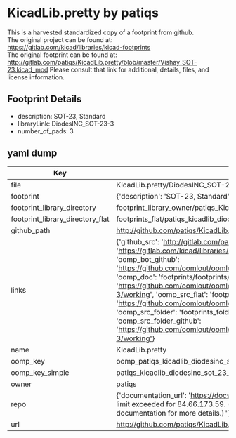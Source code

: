 # KicadLib.pretty by patiqs  
This is a harvested standardized copy of a footprint from github.  
The original project can be found at:  
https://gitlab.com/kicad/libraries/kicad-footprints  
The original footprint can be found at:
http://gitlab.com/patiqs/KicadLib.pretty/blob/master/Vishay_SOT-23.kicad_mod
Please consult that link for additional, details, files, and license information.  
## Footprint Details
* description: SOT-23, Standard  
* libraryLink: DiodesINC_SOT-23-3  
* number_of_pads: 3  
## yaml dump  
| Key | Value |  
| --- | --- |  
| file | KicadLib.pretty/DiodesINC_SOT-23-3.kicad_mod |  
| footprint | {'description': 'SOT-23, Standard', 'libraryLink': 'DiodesINC_SOT-23-3', 'number_of_pads': 3} |  
| footprint_library_directory | footprint_library_owner/patiqs_KicadLib.pretty |  
| footprint_library_directory_flat | footprints_flat/patiqs_kicadlib_diodesinc_sot_23_3/working |  
| github_path | http://github.com/patiqs/KicadLib.pretty/blob/master/DiodesINC_SOT-23-3.kicad_mod |  
| links | {'github_src': 'http://gitlab.com/patiqs/KicadLib.pretty/blob/master/Vishay_SOT-23.kicad_mod', 'github_src_repo': 'https://gitlab.com/kicad/libraries/kicad-footprints', 'oomp_bot': 'footprints/patiqs_kicadlib_diodesinc_sot_23_3/working', 'oomp_bot_github': 'https://github.com/oomlout/oomlout_oomp_footprint_bot/tree/main/footprints/patiqs_kicadlib_diodesinc_sot_23_3/working', 'oomp_doc': 'footprints/footprints/patiqs/KicadLib/DiodesINC_SOT-23-3/working/', 'oomp_doc_github': 'https://github.com/oomlout/oomlout_oomp_footprint_doc/tree/main/footprints/footprints/patiqs/KicadLib/DiodesINC_SOT-23-3/working', 'oomp_src_flat': 'footprints_flat/footprints_flat/patiqs_kicadlib_diodesinc_sot_23_3/working', 'oomp_src_flat_github': 'https://github.com/oomlout/oomlout_oomp_footprint_src/tree/main/footprints_flat/patiqs_kicadlib_diodesinc_sot_23_3/working', 'oomp_src_folder': 'footprints_folder/footprints_folder/patiqs/KicadLib/DiodesINC_SOT-23-3/working', 'oomp_src_folder_github': 'https://github.com/oomlout/oomlout_oomp_footprint_src/tree/main/footprints_folder/patiqs/KicadLib/DiodesINC_SOT-23-3/working'} |  
| name | KicadLib.pretty |  
| oomp_key | oomp_patiqs_kicadlib_diodesinc_sot_23_3 |  
| oomp_key_simple | patiqs_kicadlib_diodesinc_sot_23_3 |  
| owner | patiqs |  
| repo | {'documentation_url': 'https://docs.github.com/rest/overview/resources-in-the-rest-api#rate-limiting', 'message': "API rate limit exceeded for 84.66.173.59. (But here's the good news: Authenticated requests get a higher rate limit. Check out the documentation for more details.)"} |  
| url | http://github.com/patiqs/KicadLib.pretty |  

